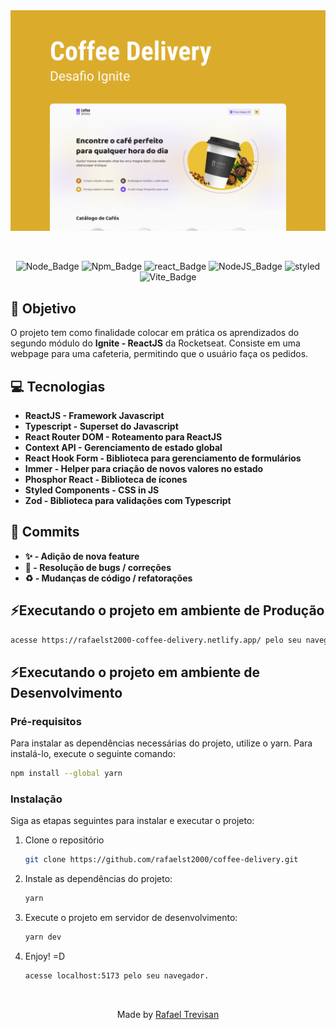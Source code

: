 <div align="center">

<img src="./src/assets/Capa.png"/>
  
&nbsp;

![Node_Badge][node_version_badge] ![Npm_Badge][yarn_version_badge] ![react_Badge][react_badge] ![NodeJS_Badge][typescript] ![styled][styled] ![Vite_Badge][vite_badge]

</div>

## **:rocket: Objetivo**

O projeto tem como finalidade colocar em prática os aprendizados do segundo módulo do **Ignite - ReactJS** da Rocketseat. Consiste em uma webpage para uma cafeteria, permitindo que o usuário faça os pedidos.

## **:computer: Tecnologias**

- **ReactJS - Framework Javascript**
- **Typescript - Superset do Javascript**
- **React Router DOM - Roteamento para ReactJS**
- **Context API - Gerenciamento de estado global**
- **React Hook Form - Biblioteca para gerenciamento de formulários**
- **Immer - Helper para criação de novos valores no estado**
- **Phosphor React - Biblioteca de ícones**
- **Styled Components - CSS in JS**
- **Zod - Biblioteca para validações com Typescript**

## **📩 Commits**

- **✨ - Adição de nova feature**
- **🐛 - Resolução de bugs / correções**
- **♻️ - Mudanças de código / refatorações**

## **⚡Executando o projeto em ambiente de Produção**

```sh
acesse https://rafaelst2000-coffee-delivery.netlify.app/ pelo seu navegador.
```

## **⚡Executando o projeto em ambiente de Desenvolvimento**

### Pré-requisitos

Para instalar as dependências necessárias do projeto, utilize o yarn. Para instalá-lo, execute o seguinte comando:

```sh
npm install --global yarn
```

### Instalação

Siga as etapas seguintes para instalar e executar o projeto:

1. Clone o repositório

   ```sh
   git clone https://github.com/rafaelst2000/coffee-delivery.git
   ```

2. Instale as dependências do projeto:

   ```sh
   yarn
   ```

3. Execute o projeto em servidor de desenvolvimento:

   ```sh
   yarn dev
   ```

4. Enjoy! =D

   ```sh
   acesse localhost:5173 pelo seu navegador.
   ```

   <br>

 <div align="center">
  Made by <a href="https://www.linkedin.com/in/rafaelst2000/" target="_blank">Rafael Trevisan</a>
 </div>

<!-- Badges -->

[node_version_badge]: https://img.shields.io/badge/Node-16.17.1-green
[yarn_version_badge]: https://img.shields.io/badge/Yarn-1.22.19-red
[react_badge]: https://img.shields.io/badge/Web-React-blue
[typescript]: https://img.shields.io/badge/TS-Typescript-blue
[styled]: https://img.shields.io/badge/CSS-StyledComponents-yellow
[vite_badge]: https://img.shields.io/badge/Bundle-Vite-purple
